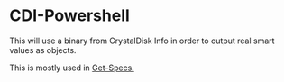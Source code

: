 # CDI-Powershell

This will use a binary from CrystalDisk Info in order to output real smart values as objects.

This is mostly used in [Get-Specs.](https://github.com/r-Techsupport/Get-Specs)
